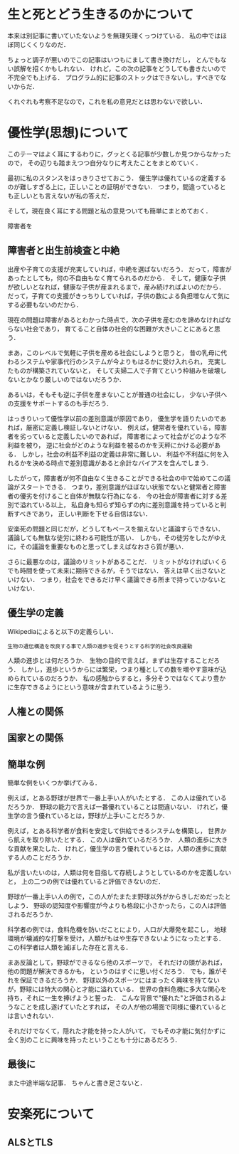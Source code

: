 生と死とどう生きるのかについて
==========================

本来は別記事に書いていたないようを無理矢理くっつけている．
私の中ではほぼ同じくくりなのだ．

ちょっと調子が悪いのでこの記事はいつもにまして書き換けだし，
とんでもない誤解を招くかもしれない．
けれど，この次の記事をどうしても書きたいので不完全でも上げる．
プログラム的に記事のストックはできないし，すべきでないからだ．

くれぐれも考察不足なので，これを私の意見だとは思わないで欲しい．


優性学(思想)について
=============

このテーマはよく耳にするわりに，グッとくる記事が少数しか見つからなかったので，
その辺りも踏まえつつ自分なりに考えたことをまとめていく．

最初に私のスタンスをはっきりさせておこう．
優生学は優れているの定義するのが難しすぎる上に，正しいことの証明ができない．
つまり，間違っているとも正しいとも言えないが私の答えだ．

そして，現在良く耳にする問題と私の意見ついても簡単にまとめておく．

障害者を


障害者と出生前検査と中絶
-------------------

出産や子育ての支援が充実していれば，中絶を選ばないだろう．
だって，障害があったとしても，何の不自由もなく育てられるのだから．
そして，健康な子供が欲しいとなれば，健康な子供が産まれるまで，産み続ければよいのだから．
だって，子育ての支援がきっちりしていれば，子供の数による負担増なんて気にする必要もないのだから．

現在の問題は障害があるとわかった時点で，次の子供を産むのを諦めなければならない社会であり，
育てること自体の社会的な困難が大きいことにあると思う．

まあ，このレベルで気軽に子供を産める社会にしようと思うと，
昔の乳母に代わるシステムや家事代行のシステムが今よりもはるかに受け入れられ，
充実したものが構築されていないと，
そして夫婦二人で子育てという枠組みを破壊しないとかなり厳しいのではないだろうか．

あるいは，そもそも逆に子供を産まないことが普通の社会にし，
少ない子供への支援をサポートするのも手だろう．

はっきりいって優性学以前の差別意識が原因であり，
優生学を語りたいのであれば，厳密に定義し検証しないとけない．
例えば，健常者を優れている，障害者を劣っていると定義したいのであれば，
障害者によって社会がどのような不利益を被り，
逆に社会がどのような利益を被るのかを天秤にかける必要がある．
しかし，社会の利益不利益の定義は非常に難しい．
利益や不利益に何を入れるかを決める時点で差別意識があると余計なバイアスを含んでしまう．

したがって，障害者が何不自由なく生きることができる社会の中で始めてこの議論がスタートできる．
つまり，差別意識がほぼない状態でないと健常者と障害者の優劣を付けること自体が無駄な行為になる．
今の社会が障害者に対する差別で溢れている以上，
私自身も知らず知らずの内に差別意識を持っていると判断すべきであり，
正しい判断を下せる自信はない．

安楽死の問題と同じだが，どうしてもベースを揃えないと議論すらできない．
議論しても無駄な徒労に終わる可能性が高い．
しかも，その徒労をしたがゆえに，その議論を重要なものと思ってしまえばなおさら質が悪い．

さらに最悪なのは，議論のリミットがあることだ．
リミットがなければいくらでも時間を使って未来に期待できるが，そうではない．
答えは早く出さないといけない．
つまり，社会をできるだけ早く議論できる所まで持っていかないといけない．


優生学の定義
--------------

Wikipediaによると以下の定義らしい．

```
生物の遺伝構造を改良する事で人類の進歩を促そうとする科学的社会改良運動
```

人類の進歩とは何だろうか．
生物の目的で言えば，まずは生存することだろう．
しかし，進歩というからには繁栄，つまり種としての数を増やす意味が込められているのだろうか．
私の感触からすると，多分そうではなくてより豊かに生存できるようにという意味が含まれているように思う．



人権との関係
-------

国家との関係
----------

簡単な例
-----------------




簡単な例をいくつか挙げてみる．

例えば，とある野球が世界で一番上手い人がいたとする．
この人は優れているだろうか．
野球の能力で言えば一番優れていることは間違いない．
けれど，優生学の言う優れているとは，野球が上手いことだろうか．

例えば，とある科学者が食料を安定して供給できるシステムを構築し，
世界から飢えを取り除いたとする．
この人は優れているだろうか．
人類の進歩に大きな貢献を果たした．
けれど，優生学の言う優れているとは，人類の進歩に貢献する人のことだろうか．

私が言いたいのは，人類は何を目指して存続しようとしているのかを定義しないと，
上の二つの例では優れていると評価できないのだ．

野球が一番上手い人の例で，この人がたまたま野球以外がからきしだめだったとしよう．
野球の認知度や影響度が今よりも格段に小さかったら，この人は評価されるだろうか．

科学者の例では，食料危機を防いだことにより，人口が大爆発を起こし，
地球環境が壊滅的な打撃を受け，人類がもはや生存できないようになったとする．
この科学者は人類を滅ぼした存在と言える．

まあ反論として，野球ができるなら他のスポーツで，
それだけの頭があれば，他の問題が解決できるかも，
というのはすぐに思い付くだろう．
でも，誰がそれを保証できるだろうか．
野球以外のスポーツにはまったく興味を持てないが，野球には特大の関心と才能に溢れている．
世界の食料危機に多大な関心を持ち，それに一生を捧げようと誓った．
こんな背景で"優れた"と評価されるようなことを成し遂げていたとすれば，
その人が他の場面で同様に優れているとは言いきれない．

それだけでなくて，隠れた才能を持った人がいて，
でもその才能に気付かずに全く別のことに興味を持ったということも十分にあるだろう．


最後に
----------

また中途半端な記事．
ちゃんと書き足さないと．



安楽死について
=======================


ALSとTLS
------------

